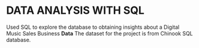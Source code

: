 # DATA ANALYSIS WITH SQL
Used SQL to explore the database to obtaining insights about a Digital Music Sales Business
**Data**
The dataset for the project is from Chinook SQL database.
